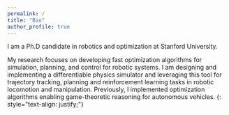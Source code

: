 ```yaml
---
permalink: /
title: "Bio"
author_profile: true
---
```



I am a Ph.D candidate in robotics and optimization at Stanford University. 

My research focuses on developing fast optimization algorithms for simulation, planning, and control for robotic systems. I am designing and implementing a differentiable physics simulator and leveraging this tool for trajectory tracking, planning and reinforcement learning tasks in robotic locomotion and manipulation. Previously, I implemented optimization algorithms enabling game-theoretic reasoning for autonomous vehicles.
{: style="text-align: justify;"}